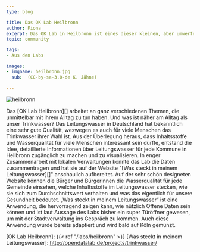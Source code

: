 ```yaml
---
type: blog

title: Das OK Lab Heilbronn
author: Fiona
excerpt: Das OK Lab in Heilbronn ist eines dieser kleinen, aber umwerfend feinen Labs. Eine Handvoll Interessierter hat gemeinsam eine informative Anwendung zur Trinkwasserqualität in der Region gebaut.
topic: community

tags:
- Aus den Labs

images:
- imgname: heilbronn.jpg
  sub:  (CC-by-sa-3.0-de K. Jähne)

---
```

![heilbronn](/blog/lab_profiles/heilbronn.jpg)

Das [OK Lab Heilbronn][] arbeitet an ganz verschiedenen Themen, die unmittelbar mit ihrem Alltag zu tun haben. Und was ist näher am Alltag als unser Trinkwasser? Das Leitungswasser in Deutschland hat bekanntlich eine sehr gute Qualität, weswegen es auch für viele Menschen das Trinkwasser ihrer Wahl ist. Aus der Überlegung heraus, dass Inhaltsstoffe und Wasserqualität für viele Menschen interessant sein dürfte, entstand die Idee, detaillierte Informationen über Leitungswasser für jede Kommune in Heilbronn zugänglich zu machen und zu visualisieren.
In enger Zusammenarbeit mit lokalen Verwaltungen konnte das Lab die Daten zusammentragen und hat sie auf der Website "[Was steckt in meinem Leitungswasser][]" anschaulich aufbereitet. Auf der sehr schön designeten Website können die Bürger und Bürgerinnen die Wasserqualität für jede Gemeinde einsehen, welche Inhaltsstoffe im Leitungswasser stecken, wie sie sich zum Durchschnittswert verhalten und was das eigentlich für unsere Gesundheit bedeutet.
„Was steckt in meinem Leitungswasser“ ist eine Anwendung, die hervorragend zeigen kann, wie nützlich Offene Daten sein können und ist laut Aussage des Labs bisher ein super Türöffner gewesen, um mit der Stadtverwaltung ins Gespräch zu kommen. Auch diese Anwendung wurde bereits adaptiert und wird bald auf Köln gemünzt.

[OK Lab Heilbronn]: {{< ref "/labs/heilbronn" >}}
[Was steckt in meinem Leitungswasser]: http://opendatalab.de/projects/trinkwasser/
